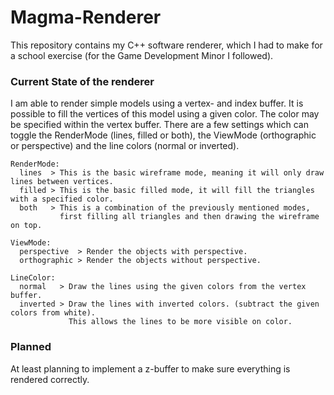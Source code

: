 # Magma-Renderer
This repository contains my C++ software renderer, which I had to make for a school exercise (for the Game Development Minor I followed).

### Current State of the renderer ###
I am able to render simple models using a vertex- and index buffer. It is possible to fill the vertices of this model using a given color.
The color may be specified within the vertex buffer. There are a few settings which can toggle the RenderMode (lines, filled or both), the
ViewMode (orthographic or perspective) and the line colors (normal or inverted).
```
RenderMode:
  lines  > This is the basic wireframe mode, meaning it will only draw lines between vertices.
  filled > This is the basic filled mode, it will fill the triangles with a specified color.
  both   > This is a combination of the previously mentioned modes, 
           first filling all triangles and then drawing the wireframe on top.
```
```
ViewMode:
  perspective  > Render the objects with perspective.
  orthographic > Render the objects without perspective.
```
```
LineColor:
  normal   > Draw the lines using the given colors from the vertex buffer.
  inverted > Draw the lines with inverted colors. (subtract the given colors from white). 
             This allows the lines to be more visible on color.
```

### Planned ###
At least planning to implement a z-buffer to make sure everything is rendered correctly.
